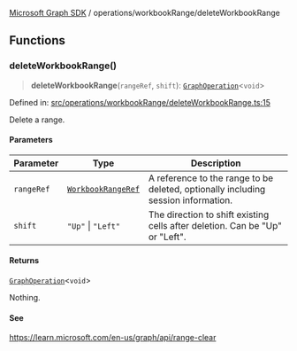 [Microsoft Graph SDK](../../README.md) / operations/workbookRange/deleteWorkbookRange

## Functions

### deleteWorkbookRange()

> **deleteWorkbookRange**(`rangeRef`, `shift`): [`GraphOperation`](../../GraphOperation.md#graphoperation)\<`void`\>

Defined in: [src/operations/workbookRange/deleteWorkbookRange.ts:15](https://github.com/Future-Secure-AI/microsoft-graph/blob/main/src/operations/workbookRange/deleteWorkbookRange.ts#L15)

Delete a range.

#### Parameters

| Parameter | Type | Description |
| ------ | ------ | ------ |
| `rangeRef` | [`WorkbookRangeRef`](../../models/WorkbookRangeRef.md#workbookrangeref) | A reference to the range to be deleted, optionally including session information. |
| `shift` | `"Up"` \| `"Left"` | The direction to shift existing cells after deletion. Can be "Up" or "Left". |

#### Returns

[`GraphOperation`](../../GraphOperation.md#graphoperation)\<`void`\>

Nothing.

#### See

https://learn.microsoft.com/en-us/graph/api/range-clear
